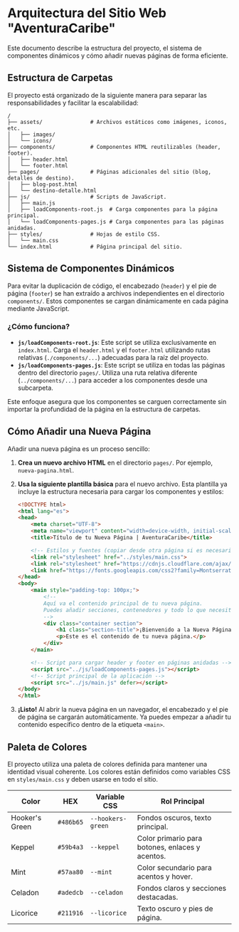 # Arquitectura del Sitio Web "AventuraCaribe"

Este documento describe la estructura del proyecto, el sistema de componentes dinámicos y cómo añadir nuevas páginas de forma eficiente.

## Estructura de Carpetas

El proyecto está organizado de la siguiente manera para separar las responsabilidades y facilitar la escalabilidad:

```
/
├── assets/               # Archivos estáticos como imágenes, iconos, etc.
│   ├── images/
│   └── icons/
├── components/           # Componentes HTML reutilizables (header, footer).
│   ├── header.html
│   └── footer.html
├── pages/                # Páginas adicionales del sitio (blog, detalles de destino).
│   ├── blog-post.html
│   └── destino-detalle.html
├── js/                   # Scripts de JavaScript.
│   ├── main.js
│   ├── loadComponents-root.js  # Carga componentes para la página principal.
│   └── loadComponents-pages.js # Carga componentes para las páginas anidadas.
├── styles/               # Hojas de estilo CSS.
│   └── main.css
└── index.html            # Página principal del sitio.
```

## Sistema de Componentes Dinámicos

Para evitar la duplicación de código, el encabezado (`header`) y el pie de página (`footer`) se han extraído a archivos independientes en el directorio `components/`. Estos componentes se cargan dinámicamente en cada página mediante JavaScript.

### ¿Cómo funciona?

-   **`js/loadComponents-root.js`**: Este script se utiliza exclusivamente en `index.html`. Carga el `header.html` y el `footer.html` utilizando rutas relativas (`./components/...`) adecuadas para la raíz del proyecto.
-   **`js/loadComponents-pages.js`**: Este script se utiliza en todas las páginas dentro del directorio `pages/`. Utiliza una ruta relativa diferente (`../components/...`) para acceder a los componentes desde una subcarpeta.

Este enfoque asegura que los componentes se carguen correctamente sin importar la profundidad de la página en la estructura de carpetas.

## Cómo Añadir una Nueva Página

Añadir una nueva página es un proceso sencillo:

1.  **Crea un nuevo archivo HTML** en el directorio `pages/`. Por ejemplo, `nueva-pagina.html`.

2.  **Usa la siguiente plantilla básica** para el nuevo archivo. Esta plantilla ya incluye la estructura necesaria para cargar los componentes y estilos:

    ```html
    <!DOCTYPE html>
    <html lang="es">
    <head>
        <meta charset="UTF-8">
        <meta name="viewport" content="width=device-width, initial-scale=1.0">
        <title>Título de tu Nueva Página | AventuraCaribe</title>

        <!-- Estilos y fuentes (copiar desde otra página si es necesario) -->
        <link rel="stylesheet" href="../styles/main.css">
        <link rel="stylesheet" href="https://cdnjs.cloudflare.com/ajax/libs/font-awesome/6.5.1/css/all.min.css">
        <link href="https://fonts.googleapis.com/css2?family=Montserrat:wght@500;700&family=Poppins:wght@300;400;600&display=swap" rel="stylesheet">
    </head>
    <body>
        <main style="padding-top: 100px;">
            <!--
            Aquí va el contenido principal de tu nueva página.
            Puedes añadir secciones, contenedores y todo lo que necesites.
            -->
            <div class="container section">
                <h1 class="section-title">¡Bienvenido a la Nueva Página!</h1>
                <p>Este es el contenido de tu nueva página.</p>
            </div>
        </main>

        <!-- Script para cargar header y footer en páginas anidadas -->
        <script src="../js/loadComponents-pages.js"></script>
        <!-- Script principal de la aplicación -->
        <script src="../js/main.js" defer></script>
    </body>
    </html>
    ```

3.  **¡Listo!** Al abrir la nueva página en un navegador, el encabezado y el pie de página se cargarán automáticamente. Ya puedes empezar a añadir tu contenido específico dentro de la etiqueta `<main>`.

## Paleta de Colores

El proyecto utiliza una paleta de colores definida para mantener una identidad visual coherente. Los colores están definidos como variables CSS en `styles/main.css` y deben usarse en todo el sitio.

| Color               | HEX        | Variable CSS        | Rol Principal                               |
| ------------------- | ---------- | ------------------- | ------------------------------------------- |
| Hooker's Green      | `#486b65`  | `--hookers-green`   | Fondos oscuros, texto principal.            |
| Keppel              | `#59b4a3`  | `--keppel`          | Color primario para botones, enlaces y acentos. |
| Mint                | `#57aa80`  | `--mint`            | Color secundario para acentos y hover.      |
| Celadon             | `#adedcb`  | `--celadon`         | Fondos claros y secciones destacadas.       |
| Licorice            | `#211916`  | `--licorice`        | Texto oscuro y pies de página.              |